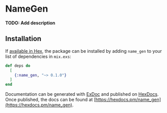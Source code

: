 # NameGen

**TODO: Add description**

## Installation

If [available in Hex](https://hex.pm/docs/publish), the package can be installed
by adding `name_gen` to your list of dependencies in `mix.exs`:

```elixir
def deps do
  [
    {:name_gen, "~> 0.1.0"}
  ]
end
```

Documentation can be generated with [ExDoc](https://github.com/elixir-lang/ex_doc)
and published on [HexDocs](https://hexdocs.pm). Once published, the docs can
be found at [https://hexdocs.pm/name_gen](https://hexdocs.pm/name_gen).

